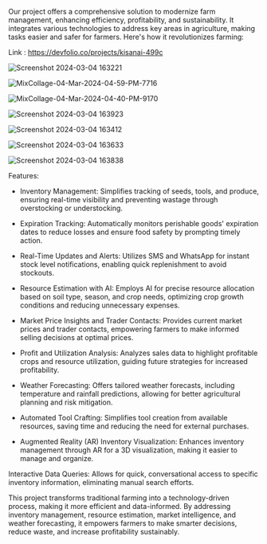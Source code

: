 Our project offers a comprehensive solution to modernize farm management, enhancing efficiency, profitability, and sustainability. It integrates various technologies to address key areas in agriculture, making tasks easier and safer for farmers. Here's how it revolutionizes farming:

Link : https://devfolio.co/projects/kisanai-499c
 
![Screenshot 2024-03-04 163221](https://github.com/ARYANK-08/KISANInv.AI/assets/120780784/fcabdaa5-184a-4d11-b9d0-01dd90a68b0e)

![MixCollage-04-Mar-2024-04-59-PM-7716](https://github.com/ARYANK-08/KISANInv.AI/assets/120780784/4a0c863c-57c3-4e2c-951e-c0913c18cd22)

![MixCollage-04-Mar-2024-04-40-PM-9170](https://github.com/ARYANK-08/KISANInv.AI/assets/120780784/a22a4741-e08d-4bfc-ac0b-8d2bc8f136d9)

![Screenshot 2024-03-04 163923](https://github.com/ARYANK-08/KISANInv.AI/assets/120780784/1457ca8c-4ed6-4c20-9a89-cd1a2a83de72)

![Screenshot 2024-03-04 163412](https://github.com/ARYANK-08/KISANInv.AI/assets/120780784/4bef717f-479b-487c-935a-ed7c36169bcf)

![Screenshot 2024-03-04 163633](https://github.com/ARYANK-08/KISANInv.AI/assets/120780784/3ad2a2a2-86b0-4967-a8ab-730713efcf96)

![Screenshot 2024-03-04 163838](https://github.com/ARYANK-08/KISANInv.AI/assets/120780784/9fcc0f4f-c94f-4eaf-80bd-3eb81c18021c)

Features:
- Inventory Management: Simplifies tracking of seeds, tools, and produce, ensuring real-time visibility and preventing wastage through overstocking or understocking.

- Expiration Tracking: Automatically monitors perishable goods' expiration dates to reduce losses and ensure food safety by prompting timely action.

- Real-Time Updates and Alerts: Utilizes SMS and WhatsApp for instant stock level notifications, enabling quick replenishment to avoid stockouts.

- Resource Estimation with AI: Employs AI for precise resource allocation based on soil type, season, and crop needs, optimizing crop growth conditions and reducing unnecessary expenses.

- Market Price Insights and Trader Contacts: Provides current market prices and trader contacts, empowering farmers to make informed selling decisions at optimal prices.

- Profit and Utilization Analysis: Analyzes sales data to highlight profitable crops and resource utilization, guiding future strategies for increased profitability.

- Weather Forecasting: Offers tailored weather forecasts, including temperature and rainfall predictions, allowing for better agricultural planning and risk mitigation.

- Automated Tool Crafting: Simplifies tool creation from available resources, saving time and reducing the need for external purchases.

- Augmented Reality (AR) Inventory Visualization: Enhances inventory management through AR for a 3D visualization, making it easier to manage and organize.

Interactive Data Queries: Allows for quick, conversational access to specific inventory information, eliminating manual search efforts.

This project transforms traditional farming into a technology-driven process, making it more efficient and data-informed. By addressing inventory management, resource estimation, market intelligence, and weather forecasting, it empowers farmers to make smarter decisions, reduce waste, and increase profitability sustainably.
